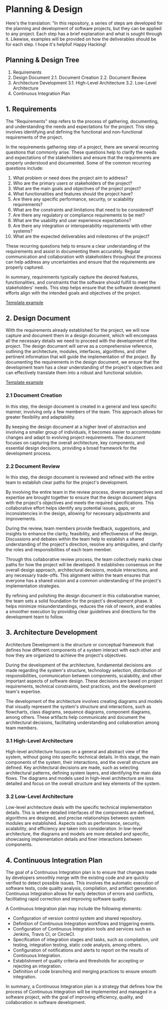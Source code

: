 # Planning & Design

Here's the translation: "In this repository, a series of steps are developed for the planning and development of software projects, but they can be applied to any project. Each step has a brief explanation and what is sought through it. Likewise, examples will be provided on how the deliverables should be for each step. I hope it's helpful! Happy Hacking!

## Planning & Design Tree

  1. Requirements
  2. Design Document
    2.1. Document Creation
    2.2. Document Review
  3. Architecture Development
    3.1. High-Level Architecture
    3.2. Low-Level Architecture
  4. Continuous Integration Plan




## 1. Requirements

The "Requirements" step refers to the process of gathering, documenting, and understanding the needs and expectations for the project. This step involves identifying and defining the functional and non-functional requirements of the project.

In the requirements gathering step of a project, there are several recurring questions that commonly arise. These questions help to clarify the needs and expectations of the stakeholders and ensure that the requirements are properly understood and documented. Some of the common recurring questions include:

1. What problem or need does the project aim to address?
2. Who are the primary users or stakeholders of the project?
3. What are the main goals and objectives of the project project?
4. What functionalities and features should the project have?
5. Are there any specific performance, security, or scalability requirements?
6. What are the constraints and limitations that need to be considered?
7. Are there any regulatory or compliance requirements to be met?
8. What are the usability and user experience expectations?
9. Are there any integration or interoperability requirements with other systems?
10. What are the expected deliverables and milestones of the project?

These recurring questions help to ensure a clear understanding of the requirements and assist in documenting them accurately. Regular communication and collaboration with stakeholders throughout the process can help address any uncertainties and ensure that the requirements are properly captured.

In summary, requirements typically capture the desired features, functionalities, and constraints that the software should fulfill to meet the stakeholders' needs. This step helps ensure that the software development efforts align with the intended goals and objectives of the project.

[Template example](requirements_template.md)

## 2. Design Document
With the requirements already established for the project, we will now capture and document them in a design document, which will encompass all the necessary details we need to proceed with the development of the project. The design document will serve as a comprehensive reference, outlining the architecture, modules, interfaces, algorithms, and other pertinent information that will guide the implementation of the project. By documenting the requirements in the design document, we ensure that the development team has a clear understanding of the project's objectives and can effectively translate them into a robust and functional solution.

[Template example](design_doc_template.md)

### 2.1 Document Creation
In this step, the design document is created in a general and less specific manner, involving only a few members of the team. This approach allows for greater flexibility and adaptability.

By keeping the design document at a higher level of abstraction and involving a smaller group of individuals, it becomes easier to accommodate changes and adapt to evolving project requirements. The document focuses on capturing the overall architecture, key components, and essential design decisions, providing a broad framework for the development process.

### 2.2 Document Review
In this step, the design document is reviewed and refined with the entire team to establish clear paths for the project's development.

By involving the entire team in the review process, diverse perspectives and expertise are brought together to ensure that the design document aligns with the project's objectives and meets the required specifications. This collaborative effort helps identify any potential issues, gaps, or inconsistencies in the design, allowing for necessary adjustments and improvements.

During the review, team members provide feedback, suggestions, and insights to enhance the clarity, feasibility, and effectiveness of the design. Discussions and debates within the team help to establish a shared understanding of the project's direction, resolve any ambiguities, and clarify the roles and responsibilities of each team member.

Through this collaborative review process, the team collectively marks clear paths for how the project will be developed. It establishes consensus on the overall design approach, architectural decisions, module interactions, and any necessary trade-offs. This alignment within the team ensures that everyone has a shared vision and a common understanding of the project's implementation strategies.

By refining and polishing the design document in this collaborative manner, the team sets a solid foundation for the project's development phase. It helps minimize misunderstandings, reduces the risk of rework, and enables a smoother execution by providing clear guidelines and directions for the development team to follow.

## 3. Architecture Development
Architecture Development is the structure or conceptual framework that defines how different components of a system interact with each other and how they are organized to achieve the project's objectives.

During the development of the architecture, fundamental decisions are made regarding the system's structure, technology selection, distribution of responsibilities, communication between components, scalability, and other important aspects of software design. These decisions are based on project requirements, technical constraints, best practices, and the development team's expertise.

The development of the architecture involves creating diagrams and models that visually represent the system's structure and interactions, such as flowcharts, class diagrams, sequence diagrams, component diagrams, among others. These artifacts help communicate and document the architectural decisions, facilitating understanding and collaboration among team members.

### 3.1 High-Level Architecture
High-level architecture focuses on a general and abstract view of the system, without going into specific technical details. In this stage, the main components of the system, their interactions, and the overall structure are defined. Key architectural decisions are made, such as selecting architectural patterns, defining system layers, and identifying the main data flows. The diagrams and models used in high-level architecture are less detailed and focus on the overall structure and key elements of the system.

### 3.2 Low-Level Architecture
Low-level architecture deals with the specific technical implementation details. This is where detailed interfaces of the components are defined, algorithms are designed, and precise relationships between system modules are established. Aspects such as performance, security, scalability, and efficiency are taken into consideration. In low-level architecture, the diagrams and models are more detailed and specific, showcasing implementation details and finer interactions between components.

## 4. Continuous Integration Plan
The goal of a Continuous Integration plan is to ensure that changes made by developers smoothly merge with the existing code and are quickly verified to detect possible issues. This involves the automatic execution of software tests, code quality analysis, compilation, and artifact generation. Continuous Integration allows for early detection of errors and conflicts, facilitating rapid correction and improving software quality.

A Continuous Integration plan may include the following elements:

- Configuration of version control system and shared repository.
- Definition of Continuous Integration workflows and triggering events.
- Configuration of Continuous Integration tools and services such as Jenkins, Travis CI, or CircleCI.
- Specification of integration stages and tasks, such as compilation, unit testing, integration testing, static code analysis, among others.
- Configuration of notifications and alerts to report on the results of Continuous Integration.
- Establishment of quality criteria and thresholds for accepting or rejecting an integration.
- Definition of code branching and merging practices to ensure smooth integration.

In summary, a Continuous Integration plan is a strategy that defines how the process of Continuous Integration will be implemented and managed in a software project, with the goal of improving efficiency, quality, and collaboration in software development.
